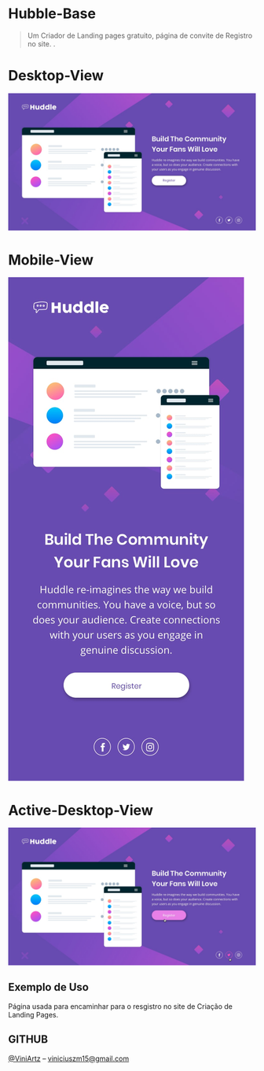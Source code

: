 # Hubble-Base
> Um Criador de Landing pages gratuito, página de convite de Registro no site.
.

# Desktop-View

![](src/design/desktop-design.jpg)

# Mobile-View

![](src/design/mobile-design.jpg)

# Active-Desktop-View

![](src/design/active-states.jpg)

## Exemplo de Uso

Página usada para encaminhar para o resgistro no site de Criação de Landing Pages.

## GITHUB

[@ViniArtz](https://github.com/ViniArtz) – viniciuszm15@gmail.com
